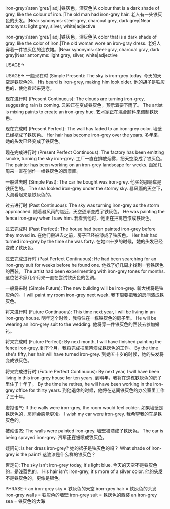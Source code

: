 iron-grey:/ˈaɪən ˈɡreɪ/| adj.|铁灰色，深灰色|A colour that is a dark shade of grey, like the colour of iron.|The old man had iron-grey hair. 老人有一头铁灰色的头发。|Near synonyms: steel-grey, charcoal grey, dark grey|Near antonyms: light grey, silver, white|adjective

iron-gray:/ˈaɪən ˈɡreɪ/| adj.|铁灰色，深灰色|A color that is a dark shade of gray, like the color of iron.|The old woman wore an iron-gray dress. 老妇人穿着一件铁灰色的连衣裙。|Near synonyms: steel-gray, charcoal gray, dark gray|Near antonyms: light gray, silver, white|adjective


USAGE->

USAGE->
一般现在时 (Simple Present):
The sky is iron-grey today. 今天的天空是铁灰色的。
His beard is iron-grey, making him look older. 他的胡子是铁灰色的，使他看起来更老。

现在进行时 (Present Continuous):
The clouds are turning iron-grey, suggesting rain is coming. 云彩正在变成铁灰色，预示着要下雨了。
The artist is mixing paints to create an iron-grey hue.  艺术家正在混合颜料来调制铁灰色。


现在完成时 (Present Perfect):
The wall has faded to an iron-grey color.  墙壁已经褪成了铁灰色。
Her hair has become iron-grey over the years. 多年来，她的头发已经变成了铁灰色。


现在完成进行时 (Present Perfect Continuous):
The factory has been emitting smoke, turning the sky iron-grey. 工厂一直在排放烟雾，把天空染成了铁灰色。
The painter has been working on an iron-grey landscape for weeks.  画家几周来一直在创作一幅铁灰色的风景画。


一般过去时 (Simple Past):
The car he bought was iron-grey. 他买的那辆车是铁灰色的。
The sea looked iron-grey under the stormy sky.  暴风雨的天空下，大海看起来是铁灰色的。


过去进行时 (Past Continuous):
The sky was turning iron-grey as the storm approached.  随着暴风雨的临近，天空逐渐变成了铁灰色。
He was painting the fence iron-grey when I saw him. 我看到他时，他正在把篱笆漆成铁灰色。


过去完成时 (Past Perfect):
The house had been painted iron-grey before they moved in. 在他们搬进去之前，房子已经被漆成了铁灰色。
Her hair had turned iron-grey by the time she was forty.  在她四十岁的时候，她的头发已经变成了铁灰色。


过去完成进行时 (Past Perfect Continuous):
He had been searching for an iron-grey suit for weeks before he found one.  他找了好几周才找到一套铁灰色的西装。
The artist had been experimenting with iron-grey tones for months.  这位艺术家几个月来一直在尝试铁灰色的色调。


一般将来时 (Simple Future):
The new building will be iron-grey. 新大楼将是铁灰色的。
I will paint my room iron-grey next week.  我下周要把我的房间漆成铁灰色。


将来进行时 (Future Continuous):
This time next year, I will be living in an iron-grey house. 明年这个时候，我将住在一栋铁灰色的房子里。
He will be wearing an iron-grey suit to the wedding. 他将穿一件铁灰色的西装去参加婚礼。


将来完成时 (Future Perfect):
By next month, I will have finished painting the fence iron-grey.  到下个月，我将完成把篱笆漆成铁灰色的工作。
By the time she's fifty, her hair will have turned iron-grey.  到她五十岁的时候，她的头发将变成铁灰色。


将来完成进行时 (Future Perfect Continuous):
By next year, I will have been living in this iron-grey house for ten years.  到明年，我将在这栋铁灰色的房子里住了十年了。
By the time he retires, he will have been working in the iron-grey office for thirty years.  到他退休的时候，他将在这间铁灰色的办公室里工作了三十年。


虚拟语气:
If the walls were iron-grey, the room would feel colder.  如果墙壁是铁灰色的，房间会感觉更冷。
I wish my car were iron-grey. 我希望我的车是铁灰色的。


被动语态:
The walls were painted iron-grey. 墙壁被漆成了铁灰色。
The car is being sprayed iron-grey.  汽车正在被喷成铁灰色。


疑问句:
Is her dress iron-grey?  她的裙子是铁灰色的吗？
What shade of iron-grey is the paint?  这油漆是什么样的铁灰色？


否定句:
The sky isn't iron-grey today, it's light blue.  今天的天空不是铁灰色的，是浅蓝色的。
His hair isn't iron-grey, it's more of a silver color. 他的头发不是铁灰色的，更像是银色。



PHRASE->
an iron-grey sky = 铁灰色的天空
iron-grey hair = 铁灰色的头发
iron-grey walls = 铁灰色的墙壁
iron-grey suit = 铁灰色的西装
an iron-grey sea = 铁灰色的大海
